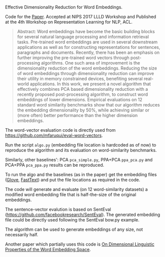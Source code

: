 Effective Dimensionality Reduction for Word Embeddings.

Code for the [Paper](https://arxiv.org/abs/1708.03629). Accepted at NIPS 2017 LLLD Workshop and Published at the 4th Workshop on Representation Learning for NLP, ACL.

> Abstract: Word embeddings have become the basic building blocks for several natural language processing and information retrieval tasks. Pre-trained word embeddings are used in several downstream applications as well as for constructing representations for sentences, paragraphs and documents. Recently, there has been an emphasis on further improving the pre-trained word vectors through post-processing algorithms. One such area of improvement is the dimensionality reduction of the word embeddings. Reducing the size of word embeddings through dimensionality reduction can improve their utility in memory constrained devices, benefiting several real-world applications. In this work, we present a novel algorithm that effectively combines PCA based dimensionality reduction with a recently proposed post-processing algorithm, to construct word embeddings of lower dimensions. Empirical evaluations on 12 standard word similarity benchmarks show that our algorithm reduces the embedding dimensionality by 50%, while achieving similar or (more often) better performance than the higher dimension embeddings.

The word-vector evaluation code is directly used from https://github.com/mfaruqui/eval-word-vectors.

Run the script ```algo.py``` (embedding file location is hardcoded as of now) to reproduce the algorithm and its evaluation on word-similarity benchmarks. 

Similarly, other baselines': PCA ```pca_simple.py```, PPA+PCA ```ppa_pca.py``` and PCA+PPA ```pca_ppa.py``` results can be reproduced.

To run the algo and the baselines (as in the paper) get the embedding files ([Glove](https://nlp.stanford.edu/projects/glove/), [FastText](https://github.com/facebookresearch/fastText/blob/master/pretrained-vectors.md)) and put the file locations as required in the code.

The code will generate and evaluate (on 12 word-similarity datasets) a modified word embedding file that is half-the-size of the original embeddings. 

The sentence-vector evalution is based on SentEval (https://github.com/facebookresearch/SentEval). The generated embedding file could be directly used following the SentEval bow.py example.

The algorithm can be used to generate embeddings of any size, not necessarily half.

Another paper which partially uses this code is [On Dimensional Linguistic Properties of the Word Embedding Space](https://arxiv.org/abs/1910.02211).
